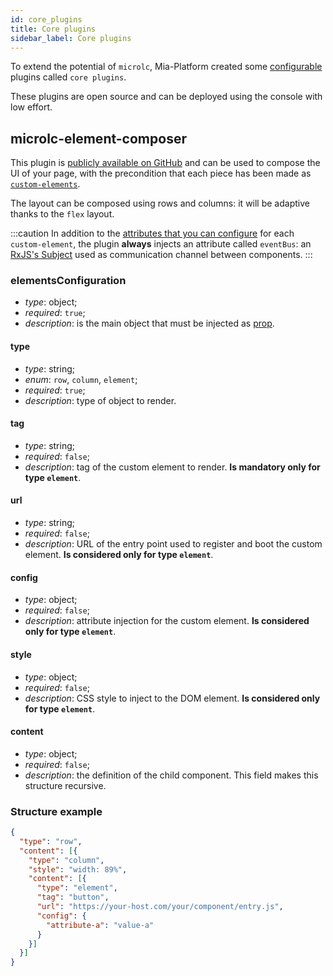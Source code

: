 ```yaml
---
id: core_plugins
title: Core plugins
sidebar_label: Core plugins
---
```


To extend the potential of `microlc`, Mia-Platform created some [configurable](./core_configuration.md#props) plugins called `core plugins`.

These plugins are open source and can be deployed using the console with low effort.

## microlc-element-composer

This plugin is [publicly available on GitHub](https://github.com/mia-platform/microlc-element-composer) and 
can be used to compose the UI of your page, with the precondition that each piece has been made as [`custom-elements`](https://html.spec.whatwg.org/multipage/custom-elements.html#custom-elements).

The layout can be composed using rows and columns: it will be adaptive thanks to the `flex` layout.

:::caution
In addition to the [attributes that you can configure](./core_plugins.md#config) for each `custom-element`, 
the plugin **always** injects an attribute called `eventBus`: an [RxJS's Subject](https://rxjs.dev/guide/subject) used as communication channel between components.
:::

### elementsConfiguration
- _type_: object;
- _required_: `true`;
- _description_: is the main object that must be injected as [prop](./core_configuration.md#props).

#### type
- _type_: string;
- _enum_: `row`, `column`, `element`;
- _required_: `true`;
- _description_: type of object to render.

#### tag
- _type_: string;
- _required_: `false`;
- _description_: tag of the custom element to render. **Is mandatory only for type `element`**.

#### url
- _type_: string;
- _required_: `false`;
- _description_: URL of  the entry point used to register and boot the custom element. **Is considered only for type `element`**.

#### config
- _type_: object;
- _required_: `false`;
- _description_: attribute injection for the custom element. **Is considered only for type `element`**.

#### style
- _type_: object;
- _required_: `false`;
- _description_: CSS style to inject to the DOM element. **Is considered only for type `element`**.

#### content
- _type_: object;
- _required_: `false`;
- _description_: the definition of the child component. This field makes this structure recursive.

### Structure example
```json
{
  "type": "row",
  "content": [{
    "type": "column",
    "style": "width: 89%",
    "content": [{
      "type": "element",
      "tag": "button",
      "url": "https://your-host.com/your/component/entry.js",
      "config": {
        "attribute-a": "value-a"
      }
    }]
  }]
}
```
